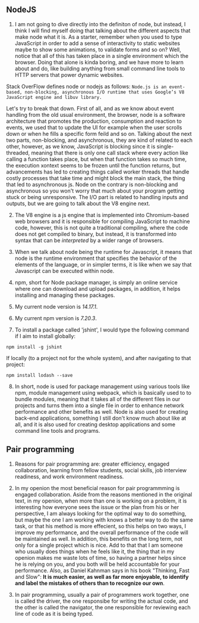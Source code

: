 ## NodeJS

1. I am not going to dive directly into the definiton of node, but instead, I think I will find myself doing that talking about the different aspects that make node what it is. As a starter, remember when you used to type JavaScript in order to add a sense of interactivity to static websites maybe to show some animations, to validate forms and so on? Well, notice that all of this has taken place in a single environment which the browser. Doing that alone is kinda boring, and we have more to learn about and do, like building anything from small command line tools to HTTP servers that power dynamic websites.

Stack OverFlow defines node or nodejs as follows: `Node.js is an event-based, non-blocking, asynchronous I/O runtime that uses Google’s V8 JavaScript engine and libuv library.`

Let's try to break that down. First of all, and as we know about event handling from the old usual environment, the browser, node is a software architecture that promotes the production, consumption and reaction to events, we used that to update the UI for example when the user scrolls down or when he fills a specific form feild and so on. Talking about the next two parts, non-blocking, and asynchronous, they are kind of related to each other, however, as we know, JavaScript is blocking since it is single-threaded, meaning that there is only one call stack where every action like calling a function takes place, but when that function takes so much time, the execution xontext seems to be frozen until the function returns, but advancements has led to creating things called worker threads that handle costly processes that take time and might block the main stack, the thing that led to asynchronous js. Node on the contrary is non-blocking and asynchronous so you won't worry that much about your program getting stuck or being unresponsive. The I/O part is related to handling inputs and outputs, but we are going to talk about the V8 engine next.

2. The V8 engine is a js engine that is implemented into Chromium-based web browsers and it is responsible for compiling JavaScript to machine code, however, this is not quite a traditional compiling, where the code does not get compiled to binary, but instead, it is transformed into syntax that can be *interpreted* by a wider range of browsers.

3. When we talk about node being the runtime for Javascript, it means that node is the runtime environment that specifies the behavior of the elements of the language, or in simpler terms, it is like when we say that Javascript can be executed within node.

4. npm, short for Node package manager, is simply an online service where one can download and upload packages, in addition, it helps installing and managing these packages.

5. My current node version is *14.17.1*.

6. My current npm version is *7.20.3*.

7. To install a package called 'jshint', I would type the following command if I aim to install globally:
```
npm install -g jshint
```
If locally (to a project not for the whole system), and after navigating to that project:
```
npm install lodash --save
```

8. In short, node is used for package management using various tools like npm, module management using webpack, which is basically used to to bundle modules, meaning that it takes all of the different files in our projects and turns them into a single file in order to enhance network performance and other benefits as well. Node is also used for creating back-end applications, something I still don't know much about like at all, and it is also used for creating desktop applications and some command line tools and programs.

## Pair programming

1. Reasons for pair programming are: greater efficiency, engaged collaboration, learning from fellow students, social skills, job interview readiness, and work environment readiness.

2. In my openion the most beneficial reason for pair programmming is engaged collaboration. Aside from the reasons mentioned in the original text, in my openion, when more than one is working on a problem, it is interesting how everyone sees the issue or the plan from his or her perspective, I am always looking for the optimal way to do something, but maybe the one I am working with knows a better way to do the same task, or that his method is more effecient, so this helps on two ways, I improve my performance, and the overall performance of the code will be maintained as well. In addition, this benefits on the long term, not only for a single project which is nice. Add to that that I am someone who usually does things when he feels like it, the thing that in my openion makes me waste lots of time, so having a partner helps since he is relying on you, and you both will be held accountable for your performance. Also, as Daniel Kahnman says in his book "Thinking, Fast and Slow":
**It is much easier, as well as far more enjoyable, to identify and label the mistakes of others than to recognize our own**.

3. In pair programming, usually a pair of programmers work together, one is called the driver, the one responsibe for writing the actual code, and the other is called the navigator, the one responsible for reviewing each line of code as it is being typed.



